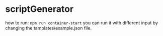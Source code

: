 # scriptGenerator
how to run:
```npm run container-start```
you can run it with different input by changing the tamplates\example.json file.
